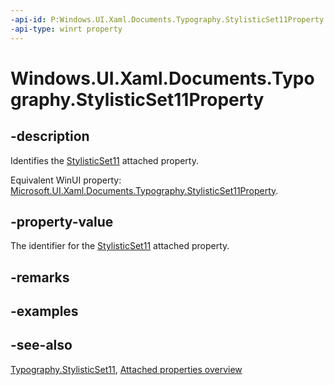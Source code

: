```yaml
---
-api-id: P:Windows.UI.Xaml.Documents.Typography.StylisticSet11Property
-api-type: winrt property
---
```


<!-- Property syntax
public Windows.UI.Xaml.DependencyProperty StylisticSet11Property { get; }
-->

# Windows.UI.Xaml.Documents.Typography.StylisticSet11Property

## -description
Identifies the [StylisticSet11](typography_stylisticset11.md) attached property.

Equivalent WinUI property: [Microsoft.UI.Xaml.Documents.Typography.StylisticSet11Property](/windows/winui/api/microsoft.ui.xaml.documents.typography.stylisticset11property).

## -property-value
The identifier for the [StylisticSet11](typography_stylisticset11.md) attached property.

## -remarks

## -examples

## -see-also

[Typography.StylisticSet11](typography_stylisticset11.md), [Attached properties overview](/windows/uwp/xaml-platform/attached-properties-overview)
